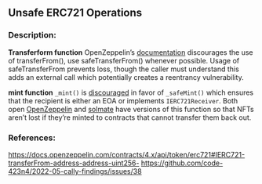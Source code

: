 ## Unsafe ERC721 Operations

### Description:
**Transferform function**
OpenZeppelin’s [documentation](https://docs.openzeppelin.com/contracts/4.x/api/token/erc721#IERC721-transferFrom-address-address-uint256-) discourages the use of transferFrom(), use safeTransferFrom() whenever possible. Usage of safeTransferFrom prevents loss, though the caller must understand this adds an external call which potentially creates a reentrancy vulnerability. 

**mint function**
`_mint()` is [discouraged](https://github.com/OpenZeppelin/openzeppelin-contracts/blob/d4d8d2ed9798cc3383912a23b5e8d5cb602f7d4b/contracts/token/ERC721/ERC721.sol#L271) in favor of `_safeMint()` which ensures that the recipient is either an EOA or implements `IERC721Receiver`. Both open [OpenZeppelin](https://github.com/OpenZeppelin/openzeppelin-contracts/blob/d4d8d2ed9798cc3383912a23b5e8d5cb602f7d4b/contracts/token/ERC721/ERC721.sol#L238-L250) and [solmate](https://github.com/Rari-Capital/solmate/blob/4eaf6b68202e36f67cab379768ac6be304c8ebde/src/tokens/ERC721.sol#L180) have versions of this function so that NFTs aren’t lost if they’re minted to contracts that cannot transfer them back out.


### References:
https://docs.openzeppelin.com/contracts/4.x/api/token/erc721#IERC721-transferFrom-address-address-uint256-
https://github.com/code-423n4/2022-05-cally-findings/issues/38

